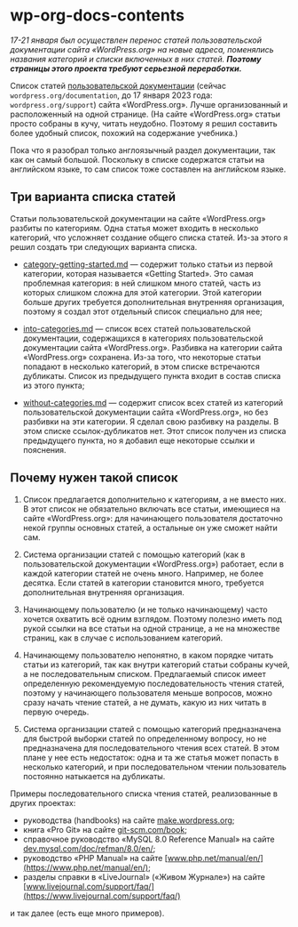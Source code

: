# wp-org-docs-contents

_17-21 января был осуществлен перенос статей пользовательской документации сайта «WordPress.org» на новые адреса, поменялись названия категорий и списки включенных в них статей. **Поэтому страницы этого проекта требуют серьезной переработки.**_

Список статей [пользовательской документации](https://wordpress.org/documentation/) (сейчас `wordpress.org/documentation`, до 17 января 2023 года: `wordpress.org/support`) сайта «WordPress.org». Лучше организованный и расположенный на одной странице. (На сайте «WordPress.org» статьи просто собраны в кучу, читать неудобно. Поэтому я решил составить более удобный список, похожий на содержание учебника.)

Пока что я разобрал только англоязычный раздел документации, так как он самый большой. Поскольку в списке содержатся статьи на английском языке, то сам список тоже составлен на английском языке.

## Три варианта списка статей

Статьи пользовательской документации на сайте «WordPress.org» разбиты по категориям. Одна статья может входить в несколько категорий, что усложняет создание общего списка статей. Из-за этого я решил создать три следующих варианта списка.

- [category-getting-started.md](category-getting-started.md)&nbsp;— содержит только статьи из первой категории, которая называется «Getting Started». Это самая проблемная категория: в ней слишком много статей, часть из которых слишком сложна для этой категории. Этой категории больше других требуется дополнительная внутренняя организация, поэтому я создал этот отдельный список специально для нее;

- [into-categories.md](into-categories.md)&nbsp;— список всех статей пользовательской документации, содержащихся в категориях пользовательской документации сайта «WordPress.org». Разбивка на категории сайта «WordPress.org» сохранена. Из-за того, что некоторые статьи попадают в несколько категорий, в этом списке встречаются дубликаты. Список из предыдущего пункта входит в состав списка из этого пункта;

- [without-categories.md](without-categories.md)&nbsp;— содержит список всех статей из категорий пользовательской документации сайта «WordPress.org», но без разбивки на эти категории. Я сделал свою разбивку на разделы. В этом списке ссылок-дубликатов нет. Этот список получен из списка предыдущего пункта, но я добавил еще некоторые ссылки и пояснения.

## Почему нужен такой список

1. Список предлагается дополнительно к категориям, а не вместо них. В этот список не обязательно включать все статьи, имеющиеся на сайте «WordPress.org»: для начинающего пользователя достаточно некой группы основных статей, а остальные он уже сможет найти сам.

2. Система организации статей с помощью категорий (как в пользовательской документации «WordPress.org») работает, если в каждой категории статей не очень много. Например, не более десятка. Если статей в категории становится много, требуется дополнительная внутренняя организация.

3. Начинающему пользователю (и не только начинающему) часто хочется охватить всё одним взглядом. Поэтому полезно иметь под рукой ссылки на все статьи на одной странице, а не на множестве страниц, как в случае с использованием категорий.

4. Начинающему пользователю непонятно, в каком порядке читать статьи из категорий, так как внутри категорий статьи собраны кучей, а не последовательным списком. Предлагаемый список имеет определенную рекомендуемую последовательность чтения статей, поэтому у начинающего пользователя меньше вопросов, можно сразу начать чтение статей, а не думать, какую из них читать в первую очередь.

5. Система организации статей с помощью категорий предназначена для быстрой выборки статей по определенному вопросу, но не предназначена для последовательного чтения всех статей. В этом плане у нее есть недостаток: одна и та же статья может попасть в несколько категорий, и при последовательном чтении пользователь постоянно натыкается на дубликаты.

Примеры последовательного списка чтения статей, реализованные в других проектах:
- руководства (handbooks) на сайте [make.wordpress.org](https://make.wordpress.org/);
- книга «Pro Git» на сайте [git-scm.com/book](https://git-scm.com/book);
- справочное руководство «MySQL 8.0 Reference Manual» на сайте [dev.mysql.com/doc/refman/8.0/en/](https://dev.mysql.com/doc/refman/8.0/en/);
- руководство «PHP Manual» на сайте [www.php.net/manual/en/](https://www.php.net/manual/en/);
- разделы справки в «LiveJournal» («Живом Журнале») на сайте [www.livejournal.com/support/faq/](https://www.livejournal.com/support/faq/)

и так далее (есть еще много примеров).
